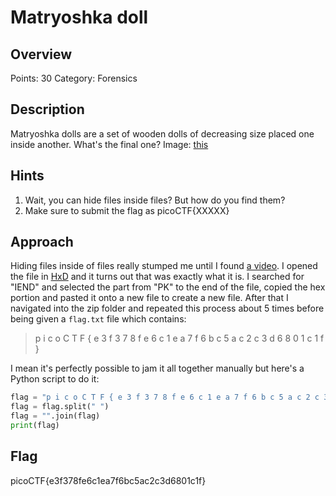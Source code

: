 # Matryoshka doll

## Overview

Points: 30
Category: Forensics

## Description

Matryoshka dolls are a set of wooden dolls of decreasing size placed one inside another. What's the final one? Image: [this](https://github.com/vivian-dai/PicoCTF2021-Writeup/blob/main/Foresnics/Matryoshka%20doll/dolls.jpg)

## Hints

1. Wait, you can hide files inside files? But how do you find them?
2. Make sure to submit the flag as picoCTF{XXXXX}

## Approach

Hiding files inside of files really stumped me until I found [a video](https://youtu.be/KUZVIBXfoeA?t=221). I opened the file in [HxD](https://mh-nexus.de/en/hxd/) and it turns out that was exactly what it is. I searched for "IEND" and selected the part from "PK" to the end of the file, copied the hex portion and pasted it onto a new file to create a new file. After that I navigated into the zip folder and repeated this process about 5 times before being given a `flag.txt` file which contains:

> p i c o C T F { e 3 f 3 7 8 f e 6 c 1 e a 7 f 6 b c 5 a c 2 c 3 d 6 8 0 1 c 1 f }

I mean it's perfectly possible to jam it all together manually but here's a Python script to do it:

```python
flag = "p i c o C T F { e 3 f 3 7 8 f e 6 c 1 e a 7 f 6 b c 5 a c 2 c 3 d 6 8 0 1 c 1 f }"
flag = flag.split(" ")
flag = "".join(flag)
print(flag)
```

## Flag

picoCTF{e3f378fe6c1ea7f6bc5ac2c3d6801c1f}
